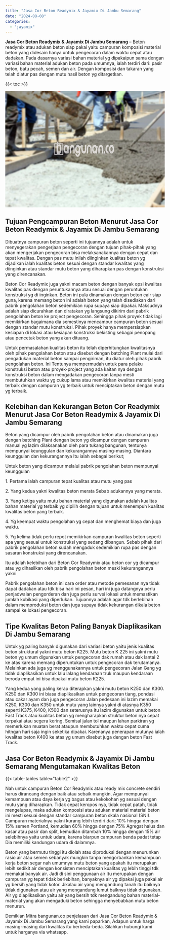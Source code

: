 ```yaml
---
title: "Jasa Cor Beton Readymix & Jayamix Di Jambu Semarang"
date: "2024-08-08"
categories: 
  - "jayamix"
---
```


**Jasa Cor Beton Readymix & Jayamix Di Jambu Semarang** – Beton readymix atau adukan beton siap pakai yaitu campuran komposisi material beton yang didesain hanya untuk pengecoran dalam waktu cepat atau dadakan. Pada dasarnya variasi bahan material yg dipakaipun sama dengan variasi bahan material adukan beton pada umumnya, ialah terdiri dari: pasir beton, batu pecah, semen dan air. Dengan komposisi dan takaran yang telah diatur pas dengan mutu hasil beton yg ditargetkan.

{{< toc >}}

![Jasa Cor Beton Readymix & Jayamix Di Jambu Semarang](/images/jasa-cor-readymix-02.png)

## Tujuan Pengcampuran Beton Menurut Jasa Cor Beton Readymix & Jayamix Di Jambu Semarang

Dibuatnya campuran beton seperti ini tujuannya adalah untuk menyegerakan pengerjaan pengecoran dengan tujuan pihak-pihak yang akan mengerjakan pengecoran bisa melaksanakannya dengan cepat dan tepat kwalitas. Dengan pas mutu inilah diinginkan kualitas beton yg dijadikan ialah kualitas beton sesuai dengan standar kwalitas yang diinginkan atau standar mutu beton yang diharapkan pas dengan konstruksi yang direncanakan.

Beton Cor Readymix juga yakni macam beton dengan banyak opsi kwalitas kwalitas pas dengan peruntukannya atau sesuai dengan peruntukan konstruksi yg di inginkan. Beton ini pula dinamakan dengan beton cair siap guna, karena memang beton ini adalah beton yang telah disediakan dari pabrik pengolahan beton sedemikian rupa supaya siap dipakai. Maksudnya adalah siap dicurahkan dan diratakan yg langsung dikirim dari pabrik pengolahan beton ke project pengecoran. Sehingga pihak proyek tidak lagi memikirkan bagaimana dia semestinya mencampur campuran beton sesuai dengan standar mutu konstruksi. Pihak proyek hanya mempersiapkan kesiapan di lokasi atau kesiapan konstruksi bekisting sebagai penopang atau pencetak beton yang akan dituang.

Untuk permasalahan kualitas beton itu telah diperhitungkan kwalitasnya oleh pihak pengolahan beton atau disebut dengan batching Plant mulai dari pengadukan material beton sampai pengiriman, itu diatur oleh pihak pabrik pengolahan beton. Ini Tentunya mempermudah untuk para pelaku konstruksi beton atau proyek-project yang ada kaitan nya dengan konstruksi beton dalam mengadakan pengecoran tanpa mesti membutuhkan waktu yg cukup lama atau memikirkan kwalitas material yang terbaik dengan campuran yg terbaik untuk menciptakan beton dengan mutu yg terbaik.

## Kelebihan dan Kekurangan Beton Cor Readymix Menurut Jasa Cor Beton Readymix & Jayamix Di Jambu Semarang

Beton yang dicampur oleh pabrik pengolahan beton atau dinamakan juga dengan batching Plant dengan beton yg dicampur dengan campuran manual yg lazim dilaksanakan oleh para tukang bangunan, tentunya mempunyai keunggulan dan kekurangannya masing-masing. Diantara keunggulan dan kekurangannya Itu ialah sebagai berikut;

Untuk beton yang dicampur melalui pabrik pengolahan beton mempunyai keunggulan

1\. Pertama ialah campuran tepat kualitas atau mutu yang pas

2\. Yang kedua yakni kwalitas beton merata Sebab adukannya yang merata.

3\. Yang ketiga yaitu mutu bahan material yang digunakan adalah kualitas bahan material yg terbaik yg dipilih dengan tujuan untuk menempuh kualitas kwalitas beton yang terbaik.

4\. Yg keempat waktu pengolahan yg cepat dan menghemat biaya dan juga waktu.

5\. Yg kelima tidak perlu repot memikirkan campuran kwalitas beton seperti apa yang sesuai untuk konstruksi yang sedang dibangun. Sebab pihak dari pabrik pengolahan beton sudah mengaduk sedemikian rupa pas dengan sasaran konstruksi yang direncanakan.

Itu adalah kelebihan dari Beton Cor Readymix atau beton cor yg dicampur atau yg dihasilkan oleh pabrik pengolahan beton meski kekurangannya yakni

Pabrik pengolahan beton ini cara order atau metode pemesanan nya tidak dapat dadakan atau tdk bisa hari ini pesan, hari ini juga datangnya perlu penjadwalan pengorderan dan juga perlu survei lokasi untuk memastikan jumlah kubikasi yang diperlukan. Tujuannya adalah agar tdk berlebihan dalam memproduksi beton dan juga supaya tidak kekurangan dikala beton sampai ke lokasi pengecoran.

## Tipe Kwalitas Beton Paling Banyak Diaplikasikan Di Jambu Semarang

Untuk yg paling banyak digunakan dari variasi beton yaitu jenis kualitas beton struktural yakni mutu beton K225. Mutu beton K 225 ini yakni mutu beton yg umum digunakan untuk pengecoran dak rumah atau dak lantai 2 ke atas karena memang diperuntukan untuk pengecoran dak terutamanya. Melainkan ada juga yg menggunakannya untuk pengecoran Jalan Gang yg tidak diaplikasikan untuk lalu lalang kendaraan truk maupun kendaraan beroda empat ini bisa dipakai mutu beton K225.

Yang kedua yang paling kerap diterapkan yakni mutu beton K250 dan K300. K250 dan K300 ini biasa diaplikasikan untuk pengecoran tiang, pondasi atau cakar ayam dan juga pengecoran Jalan pedesaan ini lazim memakai K250, K300 dan K350 untuk mutu yang lainnya yakni di atasnya K350 seperti K375, K400, K500 dan seterusnya itu lazim digunakan untuk beton Fast Track atau kualitas beton yg mengharapkan struktur beton nya cepat terpakai atau segera kering. Semisal jalan tol maupun lahan parkiran yg memerlukan muatan berat ataupun membutuhkan waktu cepat cuma hitngan hari saja ingin seketika dipakai. Karenanya penerapan mutunya ialah kwalitas beton K400 ke atas yg umum disebut juga dengan beton Fast Track.

## Jasa Cor Beton Readymix & Jayamix Di Jambu Semarang Mengutamakan Kwalitas Beton

{{< table-tables table="table2" >}}

Nah untuk campuran Beton Cor Readymix atau ready mix concrete sendiri harus dirancang dengan baik atau sebaik mungkin. Agar mempunyai kemampuan atau daya kerja yg bagus atau kekokohan yg sesuai dengan mutu yang diharapkan. Tidak cepat keropos nya, tidak cepat patah, tidak mengelupas, maka adukan komposisi atau adukan material material beton ini mesti sesuai dengan standar campuran beton skala nasional (SNI). Campuran materialnya yakni kurang lebih terdiri dari; 10% hingga dengan 15% semen Portland, kemudian 60% hingga dengan 75% Agregat halus dan kasar atau pasir dan split, kemudian ditambah 10% hingga dengan 15% air selebihnya yaitu untuk udara, karena biarpun campuran benda padat tetap Dia memiliki kandungan udara di dalamnya.

Beton yang bermutu tinggi itu diolah atau diproduksi dengan menurunkan rasio air atau semen sebanyak mungkin tanpa mengorbankan kemampuan kerja beton segar nah umumnya mutu beton yang apakah itu merupakan lebih sedikit air dengan konsisten menciptakan kualitas yg lebih tinggi tdk memakai banyak air. Jadi di sini penggunaan air Itu merupakan dengan campuran yg tepat tidak berlebihan, banyaknya air yg dipakai juga pakai air yg bersih yang tidak kotor. Jikalau air yang mengandung tanah itu baiknya tidak digunakan atau air yang mengandung lumut baiknya tidak digunakan. Air yg diaplikasikan yaitu air yang bersih tdk mengandung bahan material-material yang akan mengaduki beton sehingga menyebabkan mutu beton menurun.

Demikian Mitra bangunan.co penjelasan dari Jasa Cor Beton Readymix & Jayamix Di Jambu Semarang yang kami paparkan, Adapun untuk harga masing-masing dari kwalitas itu berbeda-beda. Silahkan hubungi kami untuk harganya via whatsapp.
